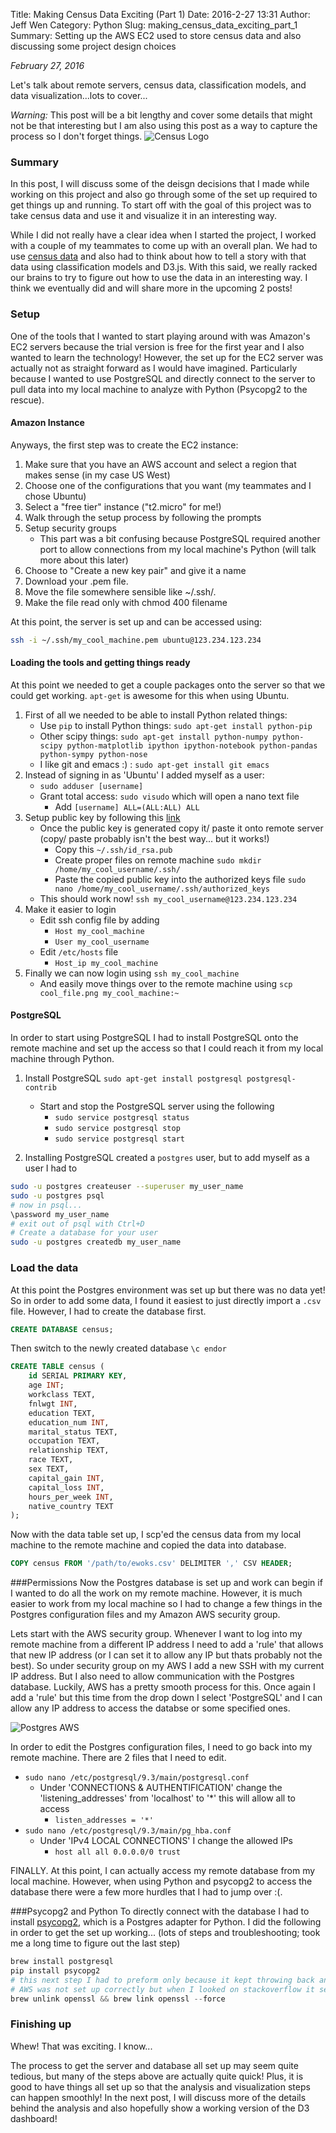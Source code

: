 Title: Making Census Data Exciting (Part 1)
Date: 2016-2-27 13:31
Author: Jeff Wen
Category: Python
Slug: making_census_data_exciting_part_1
Summary: Setting up the AWS EC2 used to store census data and also discussing some project design choices

_February 27, 2016_

Let's talk about remote servers, census data, classification models, and data visualization...lots to cover...

_Warning:_ This post will be a bit lengthy and cover some details that might not be that interesting but I am also using this post as a way to capture the process so I don't forget things.
![Census Logo](/images/census-logo.png)
### Summary
In this post, I will discuss some of the deisgn decisions that I made while working on this project and also go through some of the set up required to get things up and running. To start off with the goal of this project was to take census data and use it and visualize it in an interesting way.

While I did not really have a clear idea when I started the project, I worked with a couple of my teammates to come up with an overall plan. We had to use [census data](https://archive.ics.uci.edu/ml/datasets/Census+Income) and also had to think about how to tell a story with that data using classification models and D3.js. With this said, we really racked our brains to try to figure out how to use the data in an interesting way. I think we eventually did and will share more in the upcoming 2 posts!

### Setup
One of the tools that I wanted to start playing around with was Amazon's EC2 servers because the trial version is free for the first year and I also wanted to learn the technology! However, the set up for the EC2 server was actually not as straight forward as I would have imagined. Particularly because I wanted to use PostgreSQL and directly connect to the server to pull data into my local machine to analyze with Python (Psycopg2 to the rescue).

#### Amazon Instance
Anyways, the first step was to create the EC2 instance:

1. Make sure that you have an AWS account and select a region that makes sense (in my case US West)
2. Choose one of the configurations that you want (my teammates and I chose Ubuntu)
3. Select a "free tier" instance ("t2.micro" for me!)
4. Walk through the setup process by following the prompts
5. Setup security groups
	* This part was a bit confusing because PostgreSQL required another port to allow connections from my local machine's Python (will talk more about this later)
6. Choose to "Create a new key pair" and give it a name
7. Download your .pem file.
8. Move the file somewhere sensible like ~/.ssh/.
9. Make the file read only with chmod 400 filename

At this point, the server is set up and can be accessed using:

```bash
ssh -i ~/.ssh/my_cool_machine.pem ubuntu@123.234.123.234
```

#### Loading the tools and getting things ready
At this point we needed to get a couple packages onto the server so that we could get working. `apt-get` is awesome for this when using Ubuntu.

1. First of all we needed to be able to install Python related things:
	* Use `pip` to install Python things: `sudo apt-get install python-pip`
	* Other scipy things: `sudo apt-get install python-numpy python-scipy python-matplotlib ipython ipython-notebook python-pandas python-sympy python-nose`
	* I like git and emacs :) : `sudo apt-get install git emacs`
2. Instead of signing in as 'Ubuntu' I added myself as a user:
	* `sudo adduser [username]`
	* Grant total access: `sudo visudo` which will open a nano text file
		* Add `[username] ALL=(ALL:ALL) ALL`
3. Setup public key by following this [link](http://docs.oracle.com/cd/E19253-01/816-4557/sshuser-33/index.html)
	* Once the public key is generated copy it/ paste it onto remote server (copy/ paste probably isn't the best way... but it works!)
		* Copy this `~/.ssh/id_rsa.pub`
		* Create proper files on remote machine `sudo mkdir /home/my_cool_username/.ssh/`
		* Paste the copied public key into the authorized keys file `sudo nano /home/my_cool_username/.ssh/authorized_keys`
	* This should work now! `ssh my_cool_username@123.234.123.234`
4. Make it easier to login
	* Edit ssh config file by adding
		* `Host my_cool_machine`
		* `User my_cool_username`
	* Edit `/etc/hosts` file
		* `Host_ip my_cool_machine`
5. Finally we can now login using `ssh my_cool_machine`
	* And easily move things over to the remote machine using `scp cool_file.png my_cool_machine:~`


#### PostgreSQL
In order to start using PostgreSQL I had to install PostgreSQL onto the remote machine and set up the access so that I could reach it from my local machine through Python.

1. Install PostgreSQL `sudo apt-get install postgresql postgresql-contrib`
	* Start and stop the PostgreSQL server using the following
		* `sudo service postgresql status`
		* `sudo service postgresql stop`
		* `sudo service postgresql start`

2. Installing PostgreSQL created a `postgres` user, but to add myself as a user I had to

```bash
sudo -u postgres createuser --superuser my_user_name
sudo -u postgres psql
# now in psql...
\password my_user_name
# exit out of psql with Ctrl+D
# Create a database for your user
sudo -u postgres createdb my_user_name
```

### Load the data
At this point the Postgres environment was set up but there was no data yet! So in order to add some data, I found it easiest to just directly import a `.csv` file. However, I had to create the database first.

```sql
CREATE DATABASE census;
```

Then switch to the newly created database `\c endor`

```sql
CREATE TABLE census (
	id SERIAL PRIMARY KEY,
	age INT; 
	workclass TEXT,
    fnlwgt INT,
    education TEXT,
    education_num INT,
    marital_status TEXT,
    occupation TEXT,
    relationship TEXT,
    race TEXT,
    sex TEXT,
    capital_gain INT,
    capital_loss INT,
    hours_per_week INT,
    native_country TEXT
);
```

Now with the data table set up, I scp'ed the census data from my local machine to the remote machine and copied the data into database.

```sql
COPY census FROM '/path/to/ewoks.csv' DELIMITER ',' CSV HEADER;
```

###Permissions
Now the Postgres database is set up and work can begin if I wanted to do all the work on my remote machine. However, it is much easier to work from my local machine so I had to change a few things in the Postgres configuration files and my Amazon AWS security group.

Lets start with the AWS security group. Whenever I want to log into my remote machine from a different IP address I need to add a 'rule' that allows that new IP address (or I can set it to allow any IP but thats probably not the best). So under security group on my AWS I add a new SSH with my current IP address. But I also need to allow communication with the Postgres database. Luckily, AWS has a pretty smooth process for this. Once again I add a 'rule' but this time from the drop down I select 'PostgreSQL' and I can allow any IP address to access the databse or some specified ones.

![Postgres AWS](/images/postgre_aws.png)

In order to edit the Postgres configuration files, I need to go back into my remote machine. There are 2 files that I need to edit.

* `sudo nano /etc/postgresql/9.3/main/postgresql.conf`
	* Under 'CONNECTIONS & AUTHENTIFICATION' change the 'listening_addresses' from 'localhost' to '*' this will allow all to access
		* `listen_addresses = '*'`
* `sudo nano /etc/postgresql/9.3/main/pg_hba.conf`
	* Under 'IPv4 LOCAL CONNECTIONS' I change the allowed IPs
		* `host all all 0.0.0.0/0 trust`

FINALLY. At this point, I can actually access my remote database from my local machine. However, when using Python and psycopg2 to access the database there were a few more hurdles that I had to jump over :(.


###Psycopg2 and Python
To directly connect with the database I had to install [psycopg2](http://initd.org/psycopg/), which is a Postgres adapter for Python. I did the following in order to get the set up working... (lots of steps and troubleshooting; took  me a long time to figure out the last step)

```python
brew install postgresql
pip install psycopg2
# this next step I had to preform only because it kept throwing back an error saying that my
# AWS was not set up correctly but when I looked on stackoverflow it seemed like it was a psychopg2 bug
brew unlink openssl && brew link openssl --force
```

### Finishing up
Whew! That was exciting. I know...

The process to get the server and database all set up may seem quite tedious, but many of the steps above are actually quite quick! Plus, it is good to have things all set up so that the analysis and visualization steps can happen smoothly! In the next post, I will discuss more of the details behind the analysis and also hopefully show a working version of the D3 dashboard!

